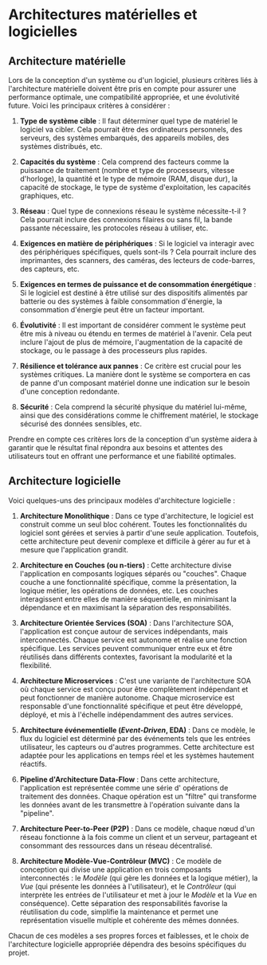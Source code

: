 # Architectures matérielles et logicielles

## Architecture matérielle

Lors de la conception d'un système ou d'un logiciel, plusieurs critères liés à l'architecture matérielle doivent être
pris en compte pour assurer une performance optimale, une compatibilité appropriée, et une évolutivité future. Voici les
principaux critères à considérer :

1. **Type de système cible** : Il faut déterminer quel type de matériel le logiciel va cibler. Cela pourrait être des
   ordinateurs personnels, des serveurs, des systèmes embarqués, des appareils mobiles, des systèmes distribués, etc.

2. **Capacités du système** : Cela comprend des facteurs comme la puissance de traitement (nombre et type de
   processeurs, vitesse d'horloge), la quantité et le type de mémoire (RAM, disque dur), la capacité de stockage, le
   type de système d'exploitation, les capacités graphiques, etc.

3. **Réseau** : Quel type de connexions réseau le système nécessite-t-il ? Cela pourrait inclure des connexions filaires
   ou sans fil, la bande passante nécessaire, les protocoles réseau à utiliser, etc.

4. **Exigences en matière de périphériques** : Si le logiciel va interagir avec des périphériques spécifiques, quels
   sont-ils ? Cela pourrait inclure des imprimantes, des scanners, des caméras, des lecteurs de code-barres, des
   capteurs, etc.

5. **Exigences en termes de puissance et de consommation énergétique** : Si le logiciel est destiné à être utilisé sur
   des dispositifs alimentés par batterie ou des systèmes à faible consommation d'énergie, la consommation d'énergie
   peut être un facteur important.

6. **Évolutivité** : Il est important de considérer comment le système peut être mis à niveau ou étendu en termes de
   matériel à l'avenir. Cela peut inclure l'ajout de plus de mémoire, l'augmentation de la capacité de stockage, ou le
   passage à des processeurs plus rapides.

7. **Résilience et tolérance aux pannes** : Ce critère est crucial pour les systèmes critiques. La manière dont le
   système se comportera en cas de panne d'un composant matériel donne une indication sur le besoin d'une conception
   redondante.

8. **Sécurité** : Cela comprend la sécurité physique du matériel lui-même, ainsi que des considérations comme le
   chiffrement matériel, le stockage sécurisé des données sensibles, etc.

Prendre en compte ces critères lors de la conception d'un système aidera à garantir que le résultat final répondra aux
besoins et attentes des utilisateurs tout en offrant une performance et une fiabilité optimales.

## Architecture logicielle

Voici quelques-uns des principaux modèles d'architecture logicielle :

1. **Architecture Monolithique** : Dans ce type d'architecture, le logiciel est construit comme un seul bloc cohérent.
   Toutes les fonctionnalités du logiciel sont gérées et servies à partir d'une seule application. Toutefois, cette
   architecture peut devenir complexe et difficile à gérer au fur et à mesure que l'application grandit.

2. **Architecture en Couches (ou n-tiers)** : Cette architecture divise l'application en composants logiques séparés
   ou "couches". Chaque couche a une fonctionnalité spécifique, comme la présentation, la logique métier, les opérations
   de données, etc. Les couches interagissent entre elles de manière séquentielle, en minimisant la dépendance et en
   maximisant la séparation des responsabilités.

3. **Architecture Orientée Services (SOA)** : Dans l'architecture SOA, l'application est conçue autour de services
   indépendants, mais interconnectés. Chaque service est autonome et réalise une fonction spécifique. Les services
   peuvent communiquer entre eux et être réutilisés dans différents contextes, favorisant la modularité et la
   flexibilité.

4. **Architecture Microservices** : C'est une variante de l'architecture SOA où chaque service est conçu pour être
   complètement indépendant et peut fonctionner de manière autonome. Chaque microservice est responsable d'une
   fonctionnalité spécifique et peut être développé, déployé, et mis à l'échelle indépendamment des autres services.

5. **Architecture événementielle (_Event-Driven_, EDA)** : Dans ce modèle, le flux du logiciel est déterminé par des
   événements tels que les entrées utilisateur, les capteurs ou d'autres programmes. Cette architecture est adaptée pour
   les applications en temps réel et les systèmes hautement réactifs.

6. **Pipeline d'Architecture Data-Flow** : Dans cette architecture, l'application est représentée comme une série d'
   opérations de traitement des données. Chaque opération est un "filtre" qui transforme les données avant de les
   transmettre à l'opération suivante dans la "pipeline".

7. **Architecture Peer-to-Peer (P2P)** : Dans ce modèle, chaque nœud d'un réseau fonctionne à la fois comme un client et
   un serveur, partageant et consommant des ressources dans un réseau décentralisé.

8. **Architecture Modèle-Vue-Contrôleur (MVC)** : Ce modèle de conception qui divise une application en trois composants
   interconnectés : le _Modèle_ (qui gère les données et la logique métier), la _Vue_ (qui présente les données à
   l'utilisateur), et le _Contrôleur_ (qui interprète les entrées de l'utilisateur et met à jour le _Modèle_ et la _Vue_
   en
   conséquence). Cette séparation des responsabilités favorise la réutilisation du code, simplifie la maintenance et
   permet une représentation visuelle multiple et cohérente des mêmes données.

Chacun de ces modèles a ses propres forces et faiblesses, et le choix de l'architecture logicielle appropriée dépendra
des besoins spécifiques du projet.
